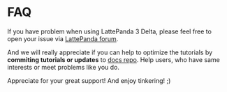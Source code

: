 # FAQ

If you have problem when using LattePanda 3 Delta, please feel free to open your issue via [LattePanda forum](https://www.lattepanda.com/forum/).

And we will really appreciate if you can help to optimize the tutorials by **commiting tutorials or updates** to [docs repo](https://github.com/LattePandaTeam/Docs). Help users, who have same interests or meet problems like you do.

Appreciate for your great support! And enjoy tinkering! ;)